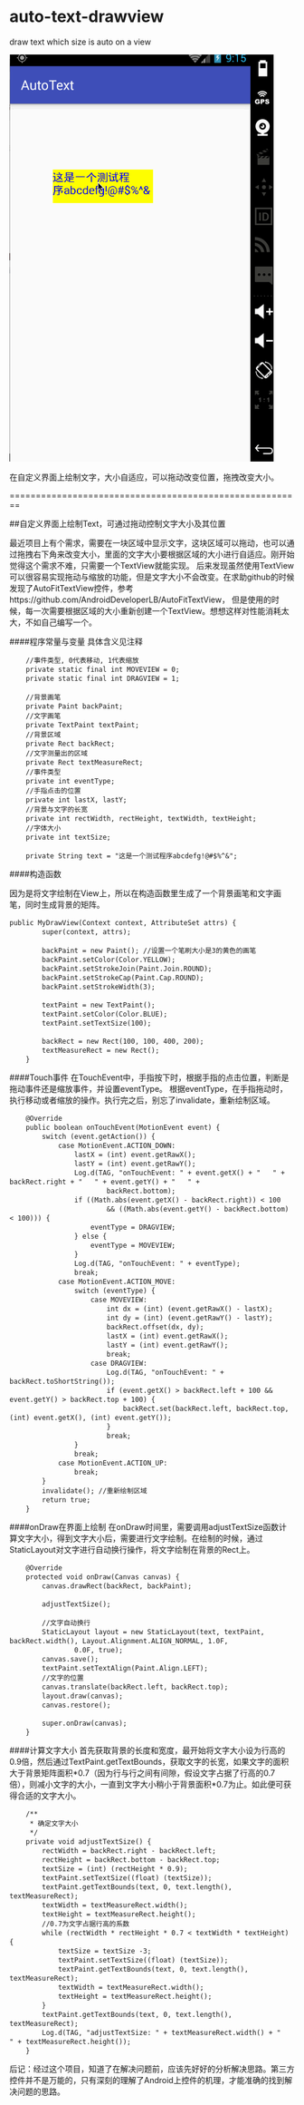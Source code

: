 # auto-text-drawview
draw text which size is auto on a view


![效果图](https://github.com/ddxxll2008/auto-text-drawview/blob/master/gif/1.gif)

在自定义界面上绘制文字，大小自适应，可以拖动改变位置，拖拽改变大小。

========================================================

##自定义界面上绘制Text，可通过拖动控制文字大小及其位置

最近项目上有个需求，需要在一块区域中显示文字，这块区域可以拖动，也可以通过拖拽右下角来改变大小，里面的文字大小要根据区域的大小进行自适应。刚开始觉得这个需求不难，只需要一个TextView就能实现。
后来发现虽然使用TextView可以很容易实现拖动与缩放的功能，但是文字大小不会改变。在求助github的时候发现了AutoFitTextView控件，参考https://github.com/AndroidDeveloperLB/AutoFitTextView， 但是使用的时候，每一次需要根据区域的大小重新创建一个TextView。想想这样对性能消耗太大，不如自己编写一个。

####程序常量与变量
具体含义见注释

```
	//事件类型, 0代表移动, 1代表缩放
	private static final int MOVEVIEW = 0;
	private static final int DRAGVIEW = 1;

	//背景画笔
	private Paint backPaint;
	//文字画笔
	private TextPaint textPaint;
	//背景区域
	private Rect backRect;
	//文字测量出的区域
	private Rect textMeasureRect;
	//事件类型
	private int eventType;
	//手指点击的位置
	private int lastX, lastY;
	//背景与文字的长宽
	private int rectWidth, rectHeight, textWidth, textHeight;
	//字体大小
	private int textSize;

	private String text = "这是一个测试程序abcdefg!@#$%^&";
```

####构造函数

因为是将文字绘制在View上，所以在构造函数里生成了一个背景画笔和文字画笔，同时生成背景的矩阵。

```
public MyDrawView(Context context, AttributeSet attrs) {
		super(context, attrs);

		backPaint = new Paint(); //设置一个笔刷大小是3的黄色的画笔
		backPaint.setColor(Color.YELLOW);
		backPaint.setStrokeJoin(Paint.Join.ROUND);
		backPaint.setStrokeCap(Paint.Cap.ROUND);
		backPaint.setStrokeWidth(3);

		textPaint = new TextPaint();
		textPaint.setColor(Color.BLUE);
		textPaint.setTextSize(100);

		backRect = new Rect(100, 100, 400, 200);
		textMeasureRect = new Rect();
	}
```
####Touch事件
在TouchEvent中，手指按下时，根据手指的点击位置，判断是拖动事件还是缩放事件，并设置eventType。
根据eventType，在手指拖动时，执行移动或者缩放的操作。执行完之后，别忘了invalidate，重新绘制区域。

```
	@Override
	public boolean onTouchEvent(MotionEvent event) {
		switch (event.getAction()) {
			case MotionEvent.ACTION_DOWN:
				lastX = (int) event.getRawX();
				lastY = (int) event.getRawY();
				Log.d(TAG, "onTouchEvent: " + event.getX() + "   " + backRect.right + "   " + event.getY() + "   " +
						backRect.bottom);
				if ((Math.abs(event.getX() - backRect.right)) < 100
						&& ((Math.abs(event.getY() - backRect.bottom) < 100))) {
					eventType = DRAGVIEW;
				} else {
					eventType = MOVEVIEW;
				}
				Log.d(TAG, "onTouchEvent: " + eventType);
				break;
			case MotionEvent.ACTION_MOVE:
				switch (eventType) {
					case MOVEVIEW:
						int dx = (int) (event.getRawX() - lastX);
						int dy = (int) (event.getRawY() - lastY);
						backRect.offset(dx, dy);
						lastX = (int) event.getRawX();
						lastY = (int) event.getRawY();
						break;
					case DRAGVIEW:
						Log.d(TAG, "onTouchEvent: " + backRect.toShortString());
						if (event.getX() > backRect.left + 100 && event.getY() > backRect.top + 100) {
							backRect.set(backRect.left, backRect.top, (int) event.getX(), (int) event.getY());
						}
						break;
				}
				break;
			case MotionEvent.ACTION_UP:
				break;
		}
		invalidate(); //重新绘制区域
		return true;
	}

```
####onDraw在界面上绘制
在onDraw时间里，需要调用adjustTextSize函数计算文字大小，得到文字大小后，需要进行文字绘制。在绘制的时候，通过StaticLayout对文字进行自动换行操作，将文字绘制在背景的Rect上。

```
	@Override
	protected void onDraw(Canvas canvas) {
		canvas.drawRect(backRect, backPaint);

		adjustTextSize();

		//文字自动换行
		StaticLayout layout = new StaticLayout(text, textPaint, backRect.width(), Layout.Alignment.ALIGN_NORMAL, 1.0F,
				0.0F, true);
		canvas.save();
		textPaint.setTextAlign(Paint.Align.LEFT);
		//文字的位置
		canvas.translate(backRect.left, backRect.top);
		layout.draw(canvas);
		canvas.restore();

		super.onDraw(canvas);
	}
```
####计算文字大小
首先获取背景的长度和宽度，最开始将文字大小设为行高的0.9倍，然后通过TextPaint.getTextBounds，获取文字的长宽，如果文字的面积大于背景矩阵面积\*0.7（因为行与行之间有间隙，假设文字占据了行高的0.7倍），则减小文字的大小，一直到文字大小稍小于背景面积\*0.7为止。如此便可获得合适的文字大小。

```
	/**
	 * 确定文字大小
	 */
	private void adjustTextSize() {
		rectWidth = backRect.right - backRect.left;
		rectHeight = backRect.bottom - backRect.top;
		textSize = (int) (rectHeight * 0.9);
		textPaint.setTextSize((float) (textSize));
		textPaint.getTextBounds(text, 0, text.length(), textMeasureRect);
		textWidth = textMeasureRect.width();
		textHeight = textMeasureRect.height();
		//0.7为文字占据行高的系数
		while (rectWidth * rectHeight * 0.7 < textWidth * textHeight) {
			textSize = textSize -3;
			textPaint.setTextSize((float) (textSize));
			textPaint.getTextBounds(text, 0, text.length(), textMeasureRect);
			textWidth = textMeasureRect.width();
			textHeight = textMeasureRect.height();
		}
		textPaint.getTextBounds(text, 0, text.length(), textMeasureRect);
		Log.d(TAG, "adjustTextSize: " + textMeasureRect.width() + "   " + textMeasureRect.height());
	}
```
后记：经过这个项目，知道了在解决问题前，应该先好好的分析解决思路。第三方控件并不是万能的，只有深刻的理解了Android上控件的机理，才能准确的找到解决问题的思路。
